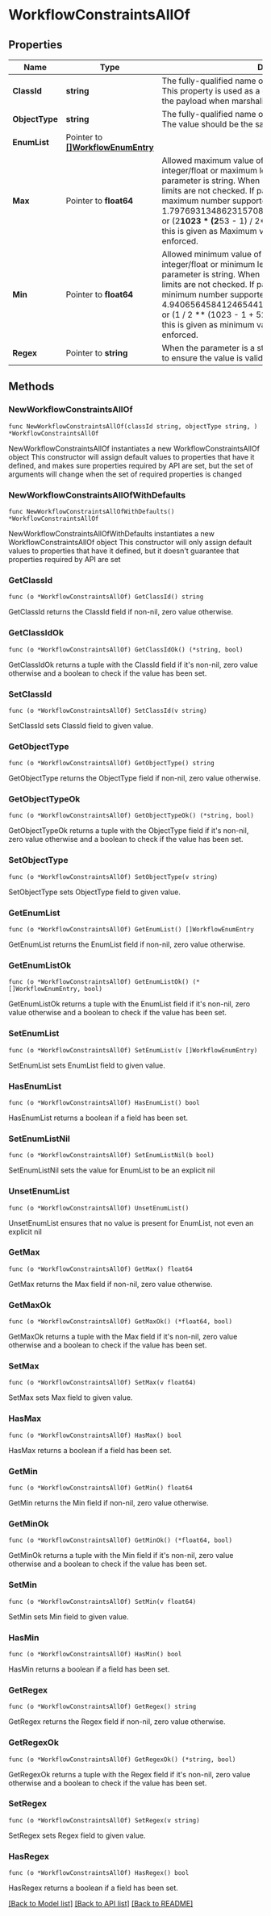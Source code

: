 # WorkflowConstraintsAllOf

## Properties

Name | Type | Description | Notes
------------ | ------------- | ------------- | -------------
**ClassId** | **string** | The fully-qualified name of the instantiated, concrete type. This property is used as a discriminator to identify the type of the payload when marshaling and unmarshaling data. | [default to "workflow.Constraints"]
**ObjectType** | **string** | The fully-qualified name of the instantiated, concrete type. The value should be the same as the &#39;ClassId&#39; property. | [default to "workflow.Constraints"]
**EnumList** | Pointer to [**[]WorkflowEnumEntry**](WorkflowEnumEntry.md) |  | [optional] 
**Max** | Pointer to **float64** | Allowed maximum value of the parameter if parameter is integer/float or maximum length of the parameter if the parameter is string. When max and min are set to 0, then the limits are not checked. If parameter is integer/float, then maximum number supported is 1.797693134862315708145274237317043567981e+308 or (2**1023 * (2**53 - 1) / 2**52). When a number bigger than this is given as Maximum value, the constraints will not be enforced. | [optional] 
**Min** | Pointer to **float64** | Allowed minimum value of the parameter if parameter is integer/float or minimum length of the parameter if the parameter is string. When max and min are set to 0, then the limits are not checked. If parameter is integer/float, then minimum number supported is 4.940656458412465441765687928682213723651e-324 or (1 / 2 ** (1023 - 1 + 52)). When a number smaller than this is given as minimum value, the constraints will not be enforced. | [optional] 
**Regex** | Pointer to **string** | When the parameter is a string this regular expression is used to ensure the value is valid. | [optional] 

## Methods

### NewWorkflowConstraintsAllOf

`func NewWorkflowConstraintsAllOf(classId string, objectType string, ) *WorkflowConstraintsAllOf`

NewWorkflowConstraintsAllOf instantiates a new WorkflowConstraintsAllOf object
This constructor will assign default values to properties that have it defined,
and makes sure properties required by API are set, but the set of arguments
will change when the set of required properties is changed

### NewWorkflowConstraintsAllOfWithDefaults

`func NewWorkflowConstraintsAllOfWithDefaults() *WorkflowConstraintsAllOf`

NewWorkflowConstraintsAllOfWithDefaults instantiates a new WorkflowConstraintsAllOf object
This constructor will only assign default values to properties that have it defined,
but it doesn't guarantee that properties required by API are set

### GetClassId

`func (o *WorkflowConstraintsAllOf) GetClassId() string`

GetClassId returns the ClassId field if non-nil, zero value otherwise.

### GetClassIdOk

`func (o *WorkflowConstraintsAllOf) GetClassIdOk() (*string, bool)`

GetClassIdOk returns a tuple with the ClassId field if it's non-nil, zero value otherwise
and a boolean to check if the value has been set.

### SetClassId

`func (o *WorkflowConstraintsAllOf) SetClassId(v string)`

SetClassId sets ClassId field to given value.


### GetObjectType

`func (o *WorkflowConstraintsAllOf) GetObjectType() string`

GetObjectType returns the ObjectType field if non-nil, zero value otherwise.

### GetObjectTypeOk

`func (o *WorkflowConstraintsAllOf) GetObjectTypeOk() (*string, bool)`

GetObjectTypeOk returns a tuple with the ObjectType field if it's non-nil, zero value otherwise
and a boolean to check if the value has been set.

### SetObjectType

`func (o *WorkflowConstraintsAllOf) SetObjectType(v string)`

SetObjectType sets ObjectType field to given value.


### GetEnumList

`func (o *WorkflowConstraintsAllOf) GetEnumList() []WorkflowEnumEntry`

GetEnumList returns the EnumList field if non-nil, zero value otherwise.

### GetEnumListOk

`func (o *WorkflowConstraintsAllOf) GetEnumListOk() (*[]WorkflowEnumEntry, bool)`

GetEnumListOk returns a tuple with the EnumList field if it's non-nil, zero value otherwise
and a boolean to check if the value has been set.

### SetEnumList

`func (o *WorkflowConstraintsAllOf) SetEnumList(v []WorkflowEnumEntry)`

SetEnumList sets EnumList field to given value.

### HasEnumList

`func (o *WorkflowConstraintsAllOf) HasEnumList() bool`

HasEnumList returns a boolean if a field has been set.

### SetEnumListNil

`func (o *WorkflowConstraintsAllOf) SetEnumListNil(b bool)`

 SetEnumListNil sets the value for EnumList to be an explicit nil

### UnsetEnumList
`func (o *WorkflowConstraintsAllOf) UnsetEnumList()`

UnsetEnumList ensures that no value is present for EnumList, not even an explicit nil
### GetMax

`func (o *WorkflowConstraintsAllOf) GetMax() float64`

GetMax returns the Max field if non-nil, zero value otherwise.

### GetMaxOk

`func (o *WorkflowConstraintsAllOf) GetMaxOk() (*float64, bool)`

GetMaxOk returns a tuple with the Max field if it's non-nil, zero value otherwise
and a boolean to check if the value has been set.

### SetMax

`func (o *WorkflowConstraintsAllOf) SetMax(v float64)`

SetMax sets Max field to given value.

### HasMax

`func (o *WorkflowConstraintsAllOf) HasMax() bool`

HasMax returns a boolean if a field has been set.

### GetMin

`func (o *WorkflowConstraintsAllOf) GetMin() float64`

GetMin returns the Min field if non-nil, zero value otherwise.

### GetMinOk

`func (o *WorkflowConstraintsAllOf) GetMinOk() (*float64, bool)`

GetMinOk returns a tuple with the Min field if it's non-nil, zero value otherwise
and a boolean to check if the value has been set.

### SetMin

`func (o *WorkflowConstraintsAllOf) SetMin(v float64)`

SetMin sets Min field to given value.

### HasMin

`func (o *WorkflowConstraintsAllOf) HasMin() bool`

HasMin returns a boolean if a field has been set.

### GetRegex

`func (o *WorkflowConstraintsAllOf) GetRegex() string`

GetRegex returns the Regex field if non-nil, zero value otherwise.

### GetRegexOk

`func (o *WorkflowConstraintsAllOf) GetRegexOk() (*string, bool)`

GetRegexOk returns a tuple with the Regex field if it's non-nil, zero value otherwise
and a boolean to check if the value has been set.

### SetRegex

`func (o *WorkflowConstraintsAllOf) SetRegex(v string)`

SetRegex sets Regex field to given value.

### HasRegex

`func (o *WorkflowConstraintsAllOf) HasRegex() bool`

HasRegex returns a boolean if a field has been set.


[[Back to Model list]](../README.md#documentation-for-models) [[Back to API list]](../README.md#documentation-for-api-endpoints) [[Back to README]](../README.md)


